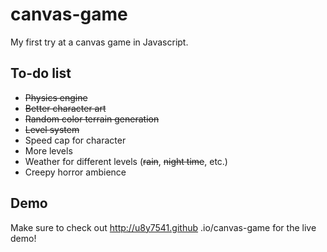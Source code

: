 # canvas-game
My first try at a canvas game in Javascript.
## To-do list
- ~~Physics engine~~
- ~~Better character art~~
- ~~Random color terrain generation~~
- ~~Level system~~
- Speed cap for character
- More levels
- Weather for different levels (~~rain~~, ~~night time~~, etc.)
- Creepy horror ambience

## Demo
Make sure to check out http://u8y7541.github
.io/canvas-game for the live demo!